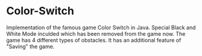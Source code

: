 # Color-Switch
Implementation of the famous game Color Switch in Java. Special Black and White Mode inculded which has been removed from the game now. The game has 4 different types of obstacles. It has an additional feature of "Saving" the game.
